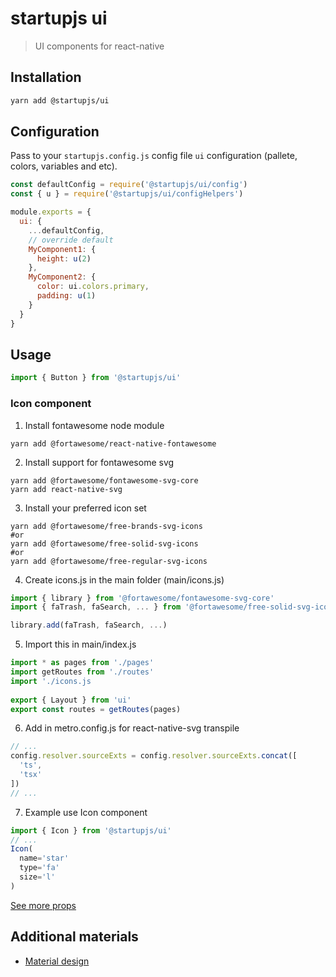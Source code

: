 # startupjs ui
> UI components for react-native

## Installation

```sh
yarn add @startupjs/ui
```

## Configuration
Pass to your `startupjs.config.js` config file `ui` configuration (pallete, colors, variables and etc).

```js
const defaultConfig = require('@startupjs/ui/config')
const { u } = require('@startupjs/ui/configHelpers')

module.exports = {
  ui: {
    ...defaultConfig,
    // override default
    MyComponent1: {
      height: u(2)
    },
    MyComponent2: {
      color: ui.colors.primary,
      padding: u(1)
    }
  }
}
```

## Usage
```js
import { Button } from '@startupjs/ui'
```

### Icon component
1. Install fontawesome node module
```
yarn add @fortawesome/react-native-fontawesome
```

2. Install support for fontawesome svg
```
yarn add @fortawesome/fontawesome-svg-core
yarn add react-native-svg
```

3. Install your preferred icon set
```
yarn add @fortawesome/free-brands-svg-icons
#or
yarn add @fortawesome/free-solid-svg-icons
#or
yarn add @fortawesome/free-regular-svg-icons
```

4. Create icons.js in the main folder (main/icons.js)
```js
import { library } from '@fortawesome/fontawesome-svg-core'
import { faTrash, faSearch, ... } from '@fortawesome/free-solid-svg-icons'

library.add(faTrash, faSearch, ...)
```

5. Import this in main/index.js
```js
import * as pages from './pages'
import getRoutes from './routes'
import './icons.js
  
export { Layout } from 'ui'
export const routes = getRoutes(pages)
```

6. Add in metro.config.js for react-native-svg transpile
```js
// ...
config.resolver.sourceExts = config.resolver.sourceExts.concat([
  'ts',
  'tsx'
])
// ...
```

7. Example use Icon component
```js
import { Icon } from '@startupjs/ui'
// ...
Icon(
  name='star'
  type='fa'
  size='l'
)
```
[See more props](https://github.com/dmapper/startupjs/blob/ui/packages/ui/components/Icon/index.js#L40)

## Additional materials
- [Material design](https://material.io/design/)

